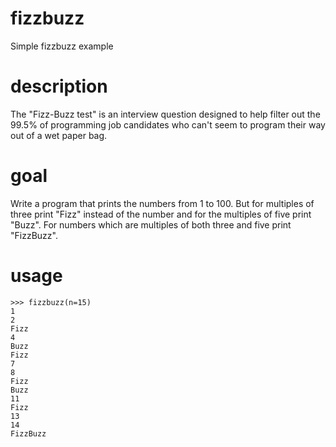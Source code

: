 # fizzbuzz
Simple fizzbuzz example

# description
The "Fizz-Buzz test" is an interview question designed to help filter out the 99.5% of programming job candidates who can't seem to program their way out of a wet paper bag.

# goal
Write a program that prints the numbers from 1 to 100. But for multiples of three print "Fizz" instead of the number and for the multiples of five print "Buzz". For numbers which are multiples of both three and five print "FizzBuzz".

# usage
```
>>> fizzbuzz(n=15)
1
2
Fizz
4
Buzz
Fizz
7
8
Fizz
Buzz
11
Fizz
13
14
FizzBuzz
```
